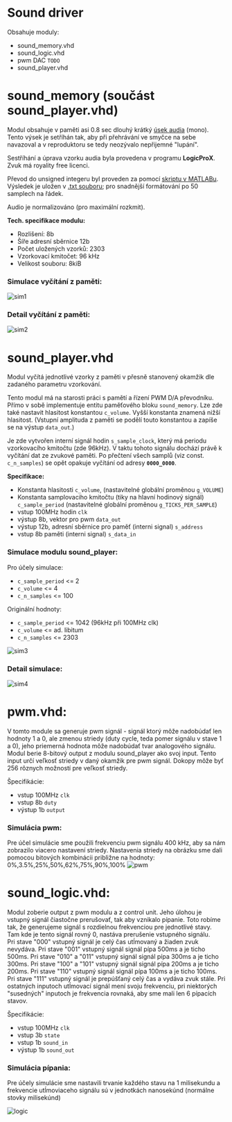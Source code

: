 # Sound driver
Obsahuje moduly:
* sound_memory.vhd
* sound_logic.vhd
* pwm DAC `TODO`
* sound_player.vhd

# sound_memory (součást sound_player.vhd)
Modul obsahuje v paměti asi 0.8 sec dlouhý krátký [úsek audia](bump.wav) (mono). Tento výsek je setříhán tak, aby při přehrávání ve smyčce na sebe navazoval a v reproduktoru se tedy neozývalo nepřijemné "lupání".

Sestříhání a úprava vzorku audia byla provedena v programu **LogicProX**. Zvuk má royality free licenci.

Převod do unsigned integeru byl proveden za pomocí [skriptu v MATLABu](waw2array.m). Výsledek je uložen v [.txt souboru](sound_string.txt); pro snadnější formátování po 50 samplech na řádek.

 Audio je normalizováno (pro maximální rozkmit).

**Tech. specifikace modulu:**
* Rozlišení: 8b
* Šíře adresní sběrnice 12b
* Počet uložených vzorků: 2303
* Vzorkovací kmitočet: 96 kHz
* Velikost souboru: 8kiB

### Simulace vyčítání z paměti:
![sim1](img/simulations/Memory_test.png)
### Detail vyčítání z paměti:
![sim2](img/simulations/Memory_test_detail.png)

# sound_player.vhd
Modul vyčítá jednotlivé vzorky z paměti v přesně stanovený okamžik dle zadaného parametru vzorkování. 

Tento modul má na starosti práci s pamětí a řízení PWM D/A převodníku. Přímo v sobě implementuje entitu paměťového bloku `sound_memory`. Lze zde také nastavit hlasitost konstantou `c_volume`. Vyšší konstanta znamená nižší hlasitost. (Vstupní amplituda z paměti se podělí touto konstantou a zapíše se na výstup `data_out`.)

Je zde vytvořen interní signál hodin `s_sample_clock`, který má periodu vzorkovacího kmitočtu (zde 96kHz). V taktu tohoto signálu dochází právě k vyčítání dat ze zvukové paměti. Po přečtení všech samplů (viz const. `c_n_samples`) se opět opakuje vyčítání od adresy **`0000_0000`**.

**Specifikace:**
* Konstanta hlasitosti `c_volume`, (nastavitelné globální proměnou `g_VOLUME`)
* Konstanta samplovaciho kmitočtu (tiky na hlavní hodinový signál) `c_sample_period` (nastavitelné globální proměnou `g_TICKS_PER_SAMPLE`)
* vstup 100MHz hodin `clk`
* výstup 8b, vektor pro pwm `data_out`
* výstup 12b, adresní sběrnice pro paměť (interni signal) `s_address`
* vstup 8b paměti (interni signal) `s_data_in`

### Simulace modulu sound_player:
Pro účely simulace:
* `c_sample_period` <= 2
* `c_volume` <= 4
* `c_n_samples` <= 100

Originální hodnoty:
* `c_sample_period` <= 1042 (96kHz při 100MHz clk)
* `c_volume` <=  ad. libitum
* `c_n_samples` <= 2303

![sim3](img/simulations/sound_player_test.png)
### Detail simulace:
![sim4](img/simulations/sound_player_test_detail.png)

# pwm.vhd:
V tomto module sa generuje pwm signál - signál ktorý môže nadobúdať len hodnoty 1 a 0, ale zmenou striedy (duty cycle, teda pomer signálu v stave 1 a 0), jeho priemerná hodnota môže nadobúdať tvar analogového signálu.
Modul berie 8-bitový output z modulu sound_player ako svoj input. Tento input určí veľkosť striedy v daný okamžik pre pwm signál.
Dokopy môže byť 256 rôznych možností pre veľkosť striedy.

Špecifikácie:
* vstup 100MHz `clk`
* vstup 8b `duty`
* výstup 1b `output`

### Simulácia pwm:
Pre účel simulácie sme použili frekvenciu pwm signálu 400 kHz, aby sa nám zobrazilo viacero nastavení striedy.
Nastavenia striedy na obrázku sme dali pomocou bitových kombinácii približne na hodnoty: 0%,3.5%,25%,50%,62%,75%,90%,100%
![pwm](img/simulations/pwm_sim.PNG)

# sound_logic.vhd:
Modul zoberie output z pwm modulu a z control unit. Jeho úlohou je vstupný signál čiastočne prerušovať, tak aby vznikalo pípanie.
Toto robíme tak, že generujeme signál s rozdielnou frekvenciou pre jednotlivé stavy. Tam kde je tento signál rovný 0, nastáva prerušenie vstupného signálu.  
Pri stave "000" vstupný signál je celý čas utĺmovaný a žiaden zvuk nevydáva.
Pri stave "001" vstupný signál signál pípa 500ms a je ticho 500ms.
Pri stave "010" a "011" vstupný signál signál pípa 300ms a je ticho 300ms.
Pri stave "100" a "101" vstupný signál signál pípa 200ms a je ticho 200ms.
Pri stave "110" vstupný signál signál pípa 100ms a je ticho 100ms.
Pri stave "111" vstupný signál je prepúšťaný celý čas a vydáva zvuk stále.
Pri ostatných inputoch utĺmovací signál mení svoju frekvenciu, pri niektorých "susedných" inputoch je frekvencia rovnaká, aby sme mali len 6 pípacích stavov.

Špecifikácie:
* vstup 100MHz `clk`
* vstup 3b `state`
* vstup 1b `sound_in`
* výstup 1b `sound_out`

### Simulácia pípania:
Pre účely simulácie sme nastavili trvanie každého stavu na 1 milisekundu a frekvencie utĺmoviaceho signálu sú v jednotkách nanosekúnd (normálne stovky milisekúnd)

![logic](img/simulations/sound_logic_sim.PNG)



  
